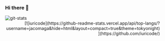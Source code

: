 ### Hi there 👋

<!--
**jacomaga/jacomaga** is a ✨ _special_ ✨ repository because its `README.md` (this file) appears on your GitHub profile.

Here are some ideas to get you started:

- 🔭 I’m currently working on ...
- 🌱 I’m currently learning ...
- 👯 I’m looking to collaborate on ...
- 🤔 I’m looking for help with ...
- 💬 Ask me about ...
- 📫 How to reach me: ...
- 😄 Pronouns: ...
- ⚡ Fun fact: ...\
-->
<div align="left"> 
  <img src="https://github-readme-stats.vercel.app/api?username=jacomaga&theme=tokyonight&show_icons=true"  alt="git-stats"/>
</div>
<div align="right">
[![iuricode](https://github-readme-stats.vercel.app/api/top-langs/?username=jacomaga&hide=html&layout=compact=true&theme=tokyonight)](https://github.com/iuricode/)
</div>
